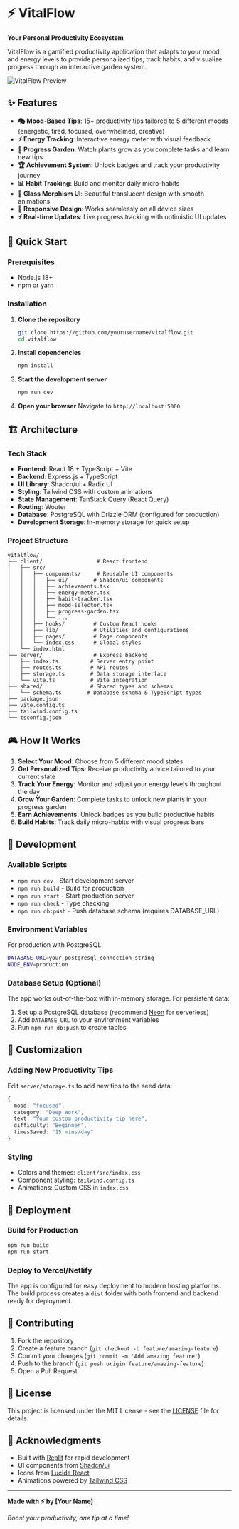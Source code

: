 # ⚡ VitalFlow

**Your Personal Productivity Ecosystem**

VitalFlow is a gamified productivity application that adapts to your mood and energy levels to provide personalized tips, track habits, and visualize progress through an interactive garden system.

![VitalFlow Preview](https://img.shields.io/badge/VitalFlow-Productivity%20Ecosystem-blueviolet?style=for-the-badge)

## ✨ Features

- **🎭 Mood-Based Tips**: 15+ productivity tips tailored to 5 different moods (energetic, tired, focused, overwhelmed, creative)
- **⚡ Energy Tracking**: Interactive energy meter with visual feedback
- **🌱 Progress Garden**: Watch plants grow as you complete tasks and learn new tips
- **🏆 Achievement System**: Unlock badges and track your productivity journey
- **📊 Habit Tracking**: Build and monitor daily micro-habits
- **🎨 Glass Morphism UI**: Beautiful translucent design with smooth animations
- **📱 Responsive Design**: Works seamlessly on all device sizes
- **⚡ Real-time Updates**: Live progress tracking with optimistic UI updates

## 🚀 Quick Start

### Prerequisites

- Node.js 18+ 
- npm or yarn

### Installation

1. **Clone the repository**
   ```bash
   git clone https://github.com/yourusername/vitalflow.git
   cd vitalflow
   ```

2. **Install dependencies**
   ```bash
   npm install
   ```

3. **Start the development server**
   ```bash
   npm run dev
   ```

4. **Open your browser**
   Navigate to `http://localhost:5000`

## 🏗️ Architecture

### Tech Stack

- **Frontend**: React 18 + TypeScript + Vite
- **Backend**: Express.js + TypeScript
- **UI Library**: Shadcn/ui + Radix UI
- **Styling**: Tailwind CSS with custom animations
- **State Management**: TanStack Query (React Query)
- **Routing**: Wouter
- **Database**: PostgreSQL with Drizzle ORM (configured for production)
- **Development Storage**: In-memory storage for quick setup

### Project Structure

```
vitalflow/
├── client/                 # React frontend
│   ├── src/
│   │   ├── components/     # Reusable UI components
│   │   │   ├── ui/        # Shadcn/ui components
│   │   │   ├── achievements.tsx
│   │   │   ├── energy-meter.tsx
│   │   │   ├── habit-tracker.tsx
│   │   │   ├── mood-selector.tsx
│   │   │   ├── progress-garden.tsx
│   │   │   └── ...
│   │   ├── hooks/         # Custom React hooks
│   │   ├── lib/           # Utilities and configurations
│   │   ├── pages/         # Page components
│   │   └── index.css      # Global styles
│   └── index.html
├── server/                # Express backend
│   ├── index.ts          # Server entry point
│   ├── routes.ts         # API routes
│   ├── storage.ts        # Data storage interface
│   └── vite.ts           # Vite integration
├── shared/               # Shared types and schemas
│   └── schema.ts        # Database schema & TypeScript types
├── package.json
├── vite.config.ts
├── tailwind.config.ts
└── tsconfig.json
```

## 🎮 How It Works

1. **Select Your Mood**: Choose from 5 different mood states
2. **Get Personalized Tips**: Receive productivity advice tailored to your current state
3. **Track Your Energy**: Monitor and adjust your energy levels throughout the day
4. **Grow Your Garden**: Complete tasks to unlock new plants in your progress garden
5. **Earn Achievements**: Unlock badges as you build productive habits
6. **Build Habits**: Track daily micro-habits with visual progress bars

## 🔧 Development

### Available Scripts

- `npm run dev` - Start development server
- `npm run build` - Build for production
- `npm run start` - Start production server
- `npm run check` - Type checking
- `npm run db:push` - Push database schema (requires DATABASE_URL)

### Environment Variables

For production with PostgreSQL:
```bash
DATABASE_URL=your_postgresql_connection_string
NODE_ENV=production
```

### Database Setup (Optional)

The app works out-of-the-box with in-memory storage. For persistent data:

1. Set up a PostgreSQL database (recommend [Neon](https://neon.tech) for serverless)
2. Add `DATABASE_URL` to your environment variables
3. Run `npm run db:push` to create tables

## 🎨 Customization

### Adding New Productivity Tips

Edit `server/storage.ts` to add new tips to the seed data:

```typescript
{
  mood: "focused",
  category: "Deep Work", 
  text: "Your custom productivity tip here",
  difficulty: "Beginner",
  timesSaved: "15 mins/day"
}
```

### Styling

- Colors and themes: `client/src/index.css`
- Component styling: `tailwind.config.ts`
- Animations: Custom CSS in `index.css`

## 🚀 Deployment

### Build for Production

```bash
npm run build
npm run start
```

### Deploy to Vercel/Netlify

The app is configured for easy deployment to modern hosting platforms. The build process creates a `dist` folder with both frontend and backend ready for deployment.

## 🤝 Contributing

1. Fork the repository
2. Create a feature branch (`git checkout -b feature/amazing-feature`)
3. Commit your changes (`git commit -m 'Add amazing feature'`)
4. Push to the branch (`git push origin feature/amazing-feature`)
5. Open a Pull Request

## 📄 License

This project is licensed under the MIT License - see the [LICENSE](LICENSE) file for details.

## 🙏 Acknowledgments

- Built with [Replit](https://replit.com) for rapid development
- UI components from [Shadcn/ui](https://ui.shadcn.com/)
- Icons from [Lucide React](https://lucide.dev/)
- Animations powered by [Tailwind CSS](https://tailwindcss.com/)

---

**Made with ⚡ by [Your Name]**

*Boost your productivity, one tip at a time!*